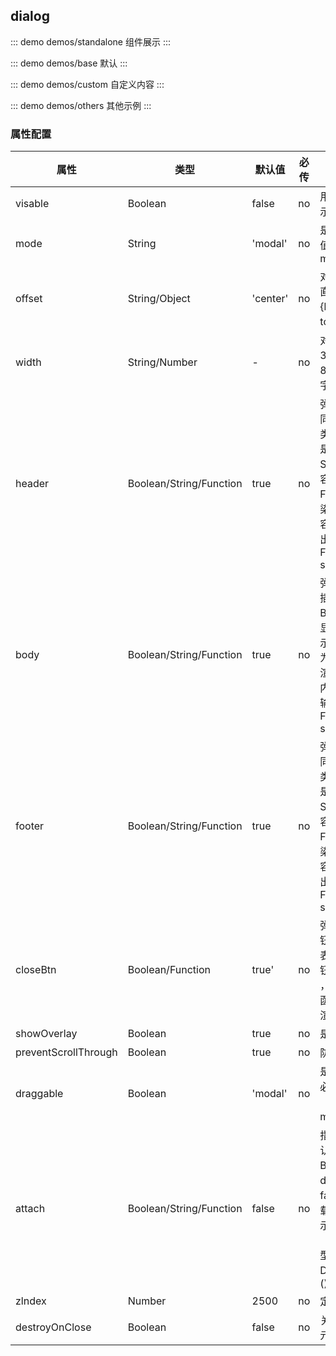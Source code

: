  ## dialog 

::: demo demos/standalone 组件展示
:::

::: demo demos/base 默认
:::

::: demo demos/custom 自定义内容
:::

::: demo demos/others 其他示例
:::

### 属性配置
| 属性 | 类型 | 默认值 | 必传 | 说明 |
|-----|-----|-----|-----|-----|
|visable|Boolean|false|no|用于控制弹框是否显示（v-model）|
|mode|String|'modal'|no|是否模态形式，可选值：'modal', 'not一modal'|
|offset|String/Object|'center'|no|对话框位置，默认垂直水平居中，如： {left： '100px'， top： '200px'}|
|width|String/Number|-|no|对话框宽度，如： 320， '500px'， 80%；如果是数字，单位为px|
|header|Boolean/String/Function|true|no|弹框顶部内容；支持同名插槽（slot）；类型Boolean，表示是否显示；类型String表示为显示内容；类型为Function，则表示渲染函数，函数返回内容将作为渲染结果输出。优先级： Function/String > slot|
|body|Boolean/String/Function|true|no|弹框内容；支持同名插槽（slot）；类型Boolean，表示是否显示；类型String表示为显示内容；类型为Function，则表示渲染函数，函数返回内容将作为渲染结果输出。优先级： Function/String > slot|
|footer|Boolean/String/Function|true|no|弹框底部内容；支持同名插槽（slot）；类型Boolean，表示是否显示；类型String表示为显示内容；类型为Function，则表示渲染函数，函数返回内容将作为渲染结果输出。优先级： Function/String > slot|
|closeBtn|Boolean/Function|true'|no|弹框右上角关闭按钮；类型Boolean，表示是否显示关闭按钮；类型为Function ，则表示渲染函数，函数返回内容将作为渲染结果输出。|
|showOverlay|Boolean|true|no|是否显示遮罩层|
|preventScrollThrough|Boolean|true|no|防止滚动穿透|
|draggable|Boolean|'modal'|no|是否允许弹框拖拽，必须要是非模态框（mode='not-modal'）|
|attach|Boolean/String/Function|false|no|指定弹框挂载点，默认子元素挂载；类型Boolean，true挂载document.body，false为子元素挂载；类型String，表示DOM选择器（querySelect）;类型Function，需返回DOM节点，如：()=>document.body|
|zlndex|Number|2500|no|定位层级|
|destroyOnClose|Boolean|false|no|关闭时销毁Dialog子元素|







